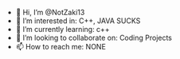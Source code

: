 - 👋 Hi, I’m @NotZaki13
- 👀 I’m interested in: C++, JAVA SUCKS
- 🌱 I’m currently learning: c++
- 💞️ I’m looking to collaborate on: Coding Projects
- 📫 How to reach me: NONE

<!---
NotZaki13/NotZaki13 is a ✨ special ✨ repository because its `README.md` (this file) appears on your GitHub profile.
You can click the Preview link to take a look at your changes.
--->

